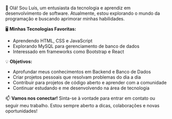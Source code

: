 👋 Olá! Sou Luís, um entusiasta da tecnologia e aprendiz em desenvolvimento de software. Atualmente, estou explorando o mundo da programação e buscando aprimorar minhas habilidades.

🖥️ **Minhas Tecnologias Favoritas:**
- Aprendendo HTML, CSS e JavaScript
- Explorando MySQL para gerenciamento de banco de dados
- Interessado em frameworks como Bootstrap e React

💡 **Objetivos:**
- Aprofundar meus conhecimentos em Backend e Banco de Dados
- Criar projetos pessoais que resolvam problemas do dia a dia
- Contribuir para projetos de código aberto e aprender com a comunidade
- Continuar estudando e me desenvolvendo na área de tecnologia

📫 **Vamos nos conectar!**
Sinta-se à vontade para entrar em contato ou seguir meu trabalho. Estou sempre aberto a dicas, colaborações e novas oportunidades!
